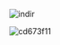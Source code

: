 
<p align="center"> <![a56d4efc](https://github.com/user-attachments/assets/a2c14c3a-4755-4fe8-9383-51b1e9d69d37)>


![indir](https://github.com/user-attachments/assets/334cb63e-acb2-4be0-931d-6b8973b75796)

![cd673f11](https://github.com/user-attachments/assets/db5311a8-2ea7-48b3-b81f-f9de7e9e378c)
